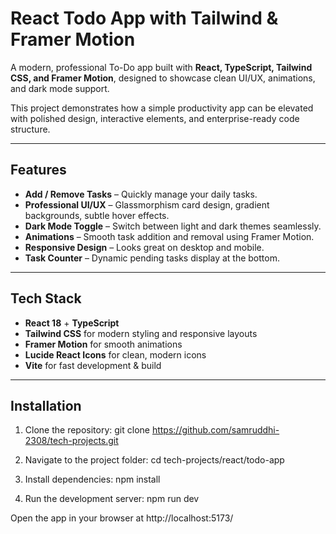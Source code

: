 # React Todo App with Tailwind & Framer Motion

A modern, professional To-Do app built with **React, TypeScript, Tailwind CSS, and Framer Motion**, designed to showcase clean UI/UX, animations, and dark mode support.

This project demonstrates how a simple productivity app can be elevated with polished design, interactive elements, and enterprise-ready code structure.

---

## Features

- **Add / Remove Tasks** – Quickly manage your daily tasks.
- **Professional UI/UX** – Glassmorphism card design, gradient backgrounds, subtle hover effects.
- **Dark Mode Toggle** – Switch between light and dark themes seamlessly.
- **Animations** – Smooth task addition and removal using Framer Motion.
- **Responsive Design** – Looks great on desktop and mobile.
- **Task Counter** – Dynamic pending tasks display at the bottom.

---

## Tech Stack

- **React 18** + **TypeScript**
- **Tailwind CSS** for modern styling and responsive layouts
- **Framer Motion** for smooth animations
- **Lucide React Icons** for clean, modern icons
- **Vite** for fast development & build

---

## Installation

1. Clone the repository:
git clone https://github.com/samruddhi-2308/tech-projects.git

2. Navigate to the project folder:
cd tech-projects/react/todo-app

3. Install dependencies:
npm install

4. Run the development server:
npm run dev

Open the app in your browser at http://localhost:5173/
